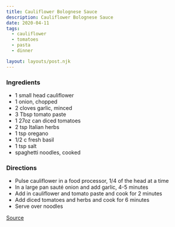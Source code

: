```yaml
---
title: Cauliflower Bolognese Sauce
description: Cauliflower Bolognese Sauce
date: 2020-04-11
tags:
  - cauliflower
  - tomatoes
  - pasta
  - dinner

layout: layouts/post.njk
---
```


### Ingredients

- 1 small head cauliflower
- 1 onion, chopped
- 2 cloves garlic, minced
- 3 Tbsp tomato paste
- 1 27oz can diced tomatoes
- 2 tsp Italian herbs
- 1 tsp oregano
- 1/2 c fresh basil
- 1 tsp salt
- spaghetti noodles, cooked

### Directions

- Pulse cauliflower in a food processor, 1/4 of the head at a time
- In a large pan sauté onion and add garlic, 4-5 minutes
- Add in cauliflower and tomato paste and cook for 2 minutes
- Add diced tomatoes and herbs and cook for 6 minutes
- Serve over noodles

[Source](https://veganheaven.org/recipe/cauliflower-bolognese-sauce/)
